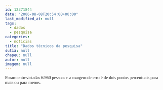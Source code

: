 ```yaml
---
id: 12371844
date: "2006-08-08T20:54:00+00:00"
last_modified_at: null
tags:
  - dados
  - pesquisa
categories:
  - noticias
title: "Dados técnicos da pesquisa"
sutia: null
chapeu: null
autor: null
imagem: null
---
```

<p><P><FONT face=Verdana>Foram entrevistadas 6.960 pessoas e a margem de erro é de dois pontos percentuais para mais&nbsp;ou para menos.</FONT></P> </p>
